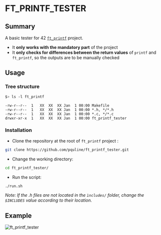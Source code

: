 # FT_PRINTF_TESTER

## Summary

A basic tester for 42 [```ft_printf```](https://github.com/pquline/ft_printf) project.</br>
- It **only works with the mandatory part** of the project
- It **only checks for differences between the return values** of ```printf``` and ```ft_printf```, so the outputs are to be manually checked

## Usage

### Tree structure

```bash
$> ls -l ft_printf
```
```text
-rw-r--r--	1	XX	XX	XX Jan  1 00:00	Makefile
-rw-r--r--	1	XX	XX	XX Jan  1 00:00	*.h, */*.h
-rw-r--r--	1	XX	XX	XX Jan  1 00:00	*.c, */*.c
drwxr-xr-x	1	XX	XX	XX Jan  1 00:00	ft_printf_tester
```
### Installation
- Clone the repository at the root of ```ft_printf``` project :
```bash
git clone https://github.com/pquline/ft_printf_tester.git
```
- Change the working directory:
```bash
cd ft_printf_tester/
```
- Run the script:
```bash
./run.sh
```
*Note: If the .h files are not located in the ```ìncludes/``` folder, change the ```$INCLUDES``` value according to their location.*

## Example

![ft_printf_tester](https://github.com/pquline/ft_printf_tester/assets/13948473/96e09a43-d1a9-4808-b712-e179fb1ed9c7)
